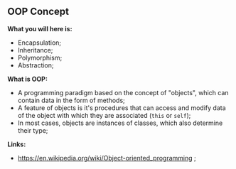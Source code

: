 ## OOP Concept

**What you will here is:**

- Encapsulation;
- Inheritance;
- Polymorphism;
- Abstraction;

**What is OOP:**

- A programming paradigm based on the concept of "objects", which can contain data in the form of methods;
- A feature of objects is it's procedures that can access and modify data of the object with which they are associated (`this` or `self`);
- In most cases, objects are instances of classes, which also determine their type;

**Links:**

- https://en.wikipedia.org/wiki/Object-oriented_programming ;
